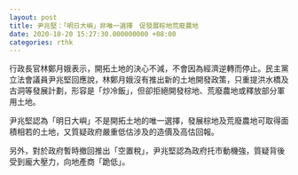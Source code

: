 ```yaml
---
layout: post
title: 尹兆堅：「明日大嶼」非唯一選擇　促發展棕地荒廢農地
date: 2020-10-20 15:27:30.000000000 +08:00
categories: rthk
---
```


行政長官林鄭月娥表示，開拓土地的決心不減，不會因為經濟逆轉而停止。民主黨立法會議員尹兆堅回應說，林鄭月娥沒有推出新的土地開發政策，只重提洪水橋及古洞等發展計劃，形容是「炒冷飯」，但卻拒絕開發棕地、荒廢農地或釋放部分軍用土地。

尹兆堅認為「明日大嶼」不是開拓土地的唯一選擇，發展棕地及荒廢農地可取得面積相若的土地，又質疑政府嚴重低估涉及的造價及高估回報。

另外，對於政府暫時撤回推出「空置稅」，尹兆堅認為政府托市動機強，質疑背後受到龐大壓力，向地產商「跪低」。

